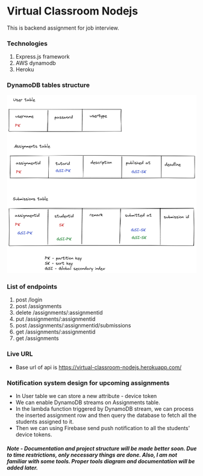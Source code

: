 # Virtual Classroom Nodejs

This is backend assignment for job interview.

### Technologies

1. Express.js framework
2. AWS dynamodb
3. Heroku

### DynamoDB tables structure

![Schema diagram](https://github.com/mir1198yusuf/virtual-classroom-nodejs/blob/main/images/virtual-classroom-dynamodb.png?raw=true)

### List of endpoints

1. post /login
2. post /assignments
3. delete /assignments/:assignmentid
4. put /assignments/:assignmentid
5. post /assignments/:assignmentid/submissions
6. get /assignments/:assignmentid
7. get /assignments

### Live URL

- Base url of api is https://virtual-classroom-nodejs.herokuapp.com/

### Notification system design for upcoming assignments

- In User table we can store a new attribute - device token
- We can enable DynamoDB streams on Assignments table.
- In the lambda function triggered by DynamoDB stream, we can process the inserted assignment row and then query the database to fetch all the students assigned to it.
- Then we can using Firebase send push notification to all the students' device tokens.

##### Note - Documentation and project structure will be made better soon. Due to time restrictions, only necessary things are done. Also, I am not familiar with some tools. Proper tools diagram and documentation will be added later.
